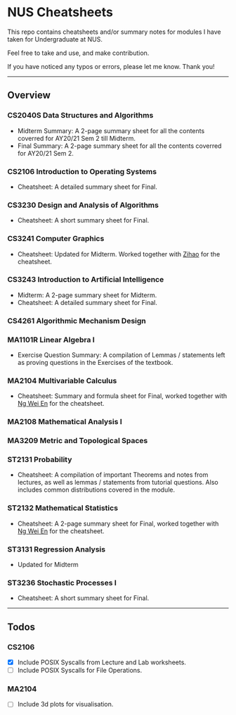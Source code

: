 # NUS Cheatsheets
This repo contains cheatsheets and/or summary notes for modules I have taken for Undergraduate at NUS.

Feel free to take and use, and make contribution.

If you have noticed any typos or errors, please let me know. Thank you!

-----
## Overview
### CS2040S Data Structures and Algorithms
- Midterm Summary: A 2-page summary sheet for all the contents coverred for AY20/21 Sem 2 till Midterm.
- Final Summary: A 2-page summary sheet for all the contents coverred for AY20/21 Sem 2.


### CS2106 Introduction to Operating Systems
- Cheatsheet: A detailed summary sheet for Final.


### CS3230 Design and Analysis of Algorithms
- Cheatsheet: A short summary sheet for Final.


### CS3241 Computer Graphics
- Cheatsheet: Updated for Midterm. Worked together with [Zihao](https://github.com/9teMare) for the cheatsheet.

### CS3243 Introduction to Artificial Intelligence
- Midterm: A 2-page summary sheet for Midterm.
- Cheatsheet: A detailed summary sheet for Final.


### CS4261 Algorithmic Mechanism Design


### MA1101R Linear Algebra I
- Exercise Question Summary: A compilation of Lemmas / statements left as proving questions in the Exercises of the textbook.


### MA2104 Multivariable Calculus
- Cheatsheet: Summary and formula sheet for Final, worked together with [Ng Wei En](https://github.com/wei2912) for the cheatsheet.


### MA2108 Mathematical Analysis I


### MA3209 Metric and Topological Spaces


### ST2131 Probability
- Cheatsheet: A compilation of important Theorems and notes from lectures, as well as lemmas / statements from tutorial questions. Also includes common distributions covered in the module.


### ST2132 Mathematical Statistics
- Cheatsheet: A 2-page summary sheet for Final, worked together with [Ng Wei En](https://github.com/weien2912) for the cheatsheet.


### ST3131 Regression Analysis
- Updated for Midterm

### ST3236 Stochastic Processes I
- Cheatsheet: A short summary sheet for Final.


-----
## Todos
### CS2106
- [x] Include POSIX Syscalls from Lecture and Lab worksheets.
- [ ] Include POSIX Syscalls for File Operations.

### MA2104
- [ ] Include 3d plots for visualisation.

